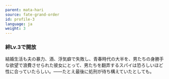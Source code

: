 ```yaml
---
parent: mata-hari
source: fate-grand-order
id: profile-3
language: ja
weight: 3
---
```


### 絆Lv.3で開放

結婚生活も夫の暴力、酒、浮気癖で失敗し、青春時代の大半を、男たちの身勝手な欲望で浪費させられた彼女にとって、男たちを翻弄するスパイは恐ろしいほど性に合っていたらしい。――たとえ最後に処刑が待ち構えていたとしても。

